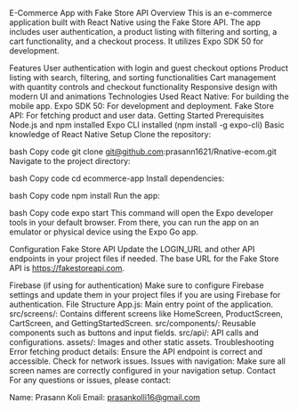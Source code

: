 E-Commerce App with Fake Store API
Overview
This is an e-commerce application built with React Native using the Fake Store API. The app includes user authentication, a product listing with filtering and sorting, a cart functionality, and a checkout process. It utilizes Expo SDK 50 for development.

Features
User authentication with login and guest checkout options
Product listing with search, filtering, and sorting functionalities
Cart management with quantity controls and checkout functionality
Responsive design with modern UI and animations
Technologies Used
React Native: For building the mobile app.
Expo SDK 50: For development and deployment.
Fake Store API: For fetching product and user data.
Getting Started
Prerequisites
Node.js and npm installed
Expo CLI installed (npm install -g expo-cli)
Basic knowledge of React Native
Setup
Clone the repository:

bash
Copy code
git clone git@github.com:prasann1621/Rnative-ecom.git
Navigate to the project directory:

bash
Copy code
cd ecommerce-app
Install dependencies:

bash
Copy code
npm install
Run the app:

bash
Copy code
expo start
This command will open the Expo developer tools in your default browser. From there, you can run the app on an emulator or physical device using the Expo Go app.

Configuration
Fake Store API
Update the LOGIN_URL and other API endpoints in your project files if needed. The base URL for the Fake Store API is https://fakestoreapi.com.

Firebase (if using for authentication)
Make sure to configure Firebase settings and update them in your project files if you are using Firebase for authentication.
File Structure
App.js: Main entry point of the application.
src/screens/: Contains different screens like HomeScreen, ProductScreen, CartScreen, and GettingStartedScreen.
src/components/: Reusable components such as buttons and input fields.
src/api/: API calls and configurations.
assets/: Images and other static assets.
Troubleshooting
Error fetching product details: Ensure the API endpoint is correct and accessible. Check for network issues.
Issues with navigation: Make sure all screen names are correctly configured in your navigation setup.
Contact
For any questions or issues, please contact:

Name: Prasann Koli
Email: prasankolli16@gmail.com
